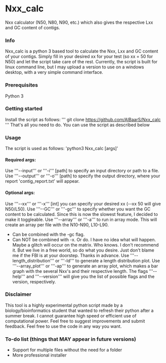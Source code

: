 # Nxx_calc
Nxx calculator (N50, N80, N90, etc.) which also gives the respective Lxx and GC content of contigs.

### Info
Nxx_calc is a python 3 based tool to calculate the Nxx, Lxx and GC content of your contigs. Simply fill in your desired xx for your test (so xx = 50 for N50) and let the script take care of the rest. Currently, the script is built for linux command line, but I may upload a version to use on a windows desktop, with a very simple command interface.

### Prerequisites
Python 3

### Getting started
Install the script as follows: 
'''
git clone https://github.com/AlBaarS/Nxx_calc
'''
That's all you need to do. You can use the script as described below

### Usage
The script is used as follows: 'python3 Nxx_calc [args]'

#### Required args:
Use '''--input''' or '''-i''' [path] to specify an input directory or path to a file.
Use '''--output''' or '''-o''' [path] to specify the output directory, where your report 'contig_report.txt' will appear.

#### Optional args:
Use '''--xx''' or '''-x''' [int] you can specify your desired xx (--xx 50 will give N50/L50).
Use '''--GC''' or '''-gc''' to specify whether you want the GC content to be calculated. Since this is now the slowest feature, I decided to make it toggleable.
Use '''--array''' or '''-a''' to run in array mode. This will create an array per file with the N10-N90, L10-L90.
 * Can be combined with the -gc flag.
 * Can NOT be combined with -x. Or do. I have no idea what will happen. Maybe a glitch will occur on the matrix. Who knows. I don't recommend it. But we live in a free world, so do what you desire. Just don't blame me if the FBI is at your doorstep. Thanks in advance.
Use '''--length_distribution''' or '''-ld''' to generate a length distribution plot.
Use '''--array_plot''' or '''-ap''' to generate an array plot, which makes a bar graph with the several Nxx's and their respective length.
The flags '''--help''' and '''--version''' will give you the list of possible flags and the version, respectively.
  
### Disclaimer
This tool is a highly experimental python script made by a biology/bioinformatics student that wanted to refresh their python after a summer break. I cannot guarantee high speed or efficient use of computational power. Feel free to suggest improvements and submit feedback. Feel free to use the code in any way you want. 

### To-do list (things that MAY appear in future versions)
- Support for multiple files without the need for a folder
- More professional installer